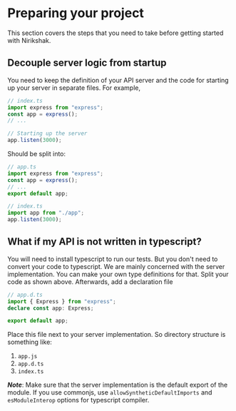 # Preparing your project

This section covers the steps that you need to take before getting started with Nirikshak.

## Decouple server logic from startup

You need to keep the definition of your API server and the code for starting up your server in separate files. For example,

```javascript
// index.ts
import express from "express";
const app = express();
// ...

// Starting up the server
app.listen(3000);
```

Should be split into:

```typescript
// app.ts
import express from "express";
const app = express();
// ...
export default app;
```

```typescript
// index.ts
import app from "./app";
app.listen(3000);
```

## What if my API is not written in typescript?

You will need to install typescript to run our tests. But you don't need to convert your code to typescript. We are mainly concerned with the server implementation. You can make your own type definitions for that. Split your code as shown above. Afterwards, add a declaration file

```typescript
// app.d.ts
import { Express } from "express";
declare const app: Express;

export default app;
```

Place this file next to your server implementation. So directory structure is something like:

1. `app.js`
2. `app.d.ts`
3. `index.ts`

**_Note_**: Make sure that the server implementation is the default export of the module. If you use commonjs, use `allowSyntheticDefaultImports` and `esModuleInterop` options for typescript compiler.
